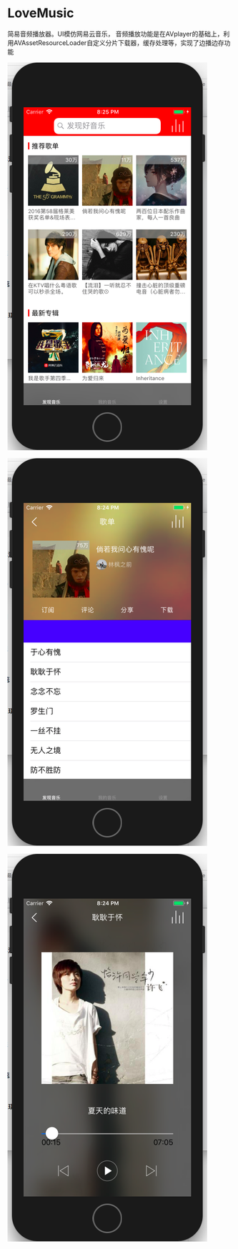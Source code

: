 # LoveMusic
简易音频播放器。UI模仿网易云音乐，
音频播放功能是在AVplayer的基础上，利用AVAssetResourceLoader自定义分片下载器，缓存处理等，实现了边播边存功能

![image](https://github.com/GithubXkw1573/LoveMusic/blob/master/run_pics/QQ20180116-202509.png)

![image](https://github.com/GithubXkw1573/LoveMusic/blob/master/run_pics/QQ20180116-202449.png)

![image](https://github.com/GithubXkw1573/LoveMusic/blob/master/run_pics/QQ20180116-202424.png)
